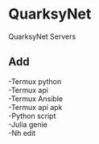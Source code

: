 # QuarksyNet
QuarksyNet Servers

## Add
-Termux python  
-Termux api  
-Termux Ansible  
-Termux api apk  
-Python script  
-Julia genie  
-Nh edit  

